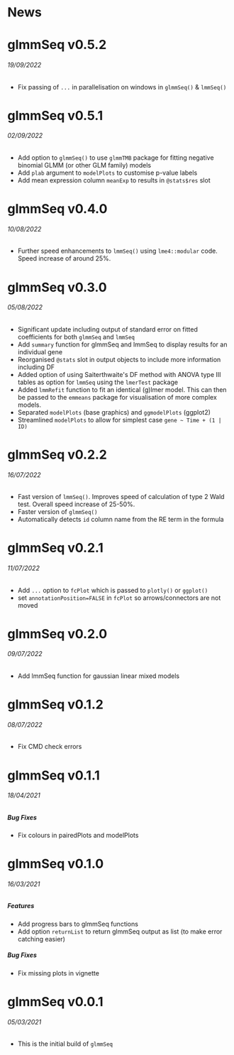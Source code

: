 News
=====

# glmmSeq v0.5.2
###### 19/09/2022
* Fix passing of `...` in parallelisation on windows in `glmmSeq()` & `lmmSeq()`

# glmmSeq v0.5.1
###### 02/09/2022
* Add option to `glmmSeq()` to use `glmmTMB` package for fitting negative
binomial GLMM (or other GLM family) models
* Add `plab` argument to `modelPlots` to customise p-value labels
* Add mean expression column `meanExp` to results in `@stats$res` slot

# glmmSeq v0.4.0
###### 10/08/2022
* Further speed enhancements to `lmmSeq()` using `lme4::modular` code. Speed
increase of around 25%.

# glmmSeq v0.3.0
###### 05/08/2022
* Significant update including output of standard error on fitted coefficients
for both `glmmSeq` and `lmmSeq`
* Add `summary` function for glmmSeq and lmmSeq to display results for an
individual gene
* Reorganised `@stats` slot in output objects to include more information
including DF
* Added option of using Saiterthwaite's DF method with ANOVA type III tables as
option for `lmmSeq` using the `lmerTest` package
* Added `lmmRefit` function to fit an identical (g)lmer model. This can then be
passed to the `emmeans` package for visualisation of more complex models.
* Separated `modelPlots` (base graphics) and `ggmodelPlots` (ggplot2)
* Streamlined `modelPlots` to allow for simplest case `gene ~ Time + (1 | ID)`

# glmmSeq v0.2.2
###### 16/07/2022
* Fast version of `lmmSeq()`. Improves speed of calculation of type 2 Wald test.
Overall speed increase of 25-50%.
* Faster version of `glmmSeq()`
* Automatically detects `id` column name from the RE term in the formula 

# glmmSeq v0.2.1
###### 11/07/2022
* Add `...` option to `fcPlot` which is passed to `plotly()` or `ggplot()`
* set `annotationPosition=FALSE` in `fcPlot` so arrows/connectors are not moved

# glmmSeq v0.2.0
###### 09/07/2022
* Add lmmSeq function for gaussian linear mixed models

# glmmSeq v0.1.2
###### 08/07/2022
* Fix CMD check errors

# glmmSeq v0.1.1
###### 18/04/2021

##### Bug Fixes
* Fix colours in pairedPlots and modelPlots

# glmmSeq v0.1.0
###### 16/03/2021

##### Features
* Add progress bars to glmmSeq functions
* Add option `returnList` to return glmmSeq output as list (to make error
catching easier)

##### Bug Fixes
* Fix missing plots in vignette

# glmmSeq v0.0.1
###### 05/03/2021

* This is the initial build of `glmmSeq`
